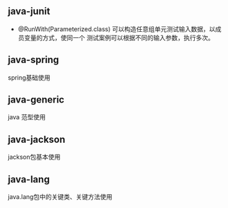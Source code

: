 ## java-junit
- @RunWith(Parameterized.class) 可以构造任意组单元测试输入数据，以成员变量的方式，使同一个
测试案例可以根据不同的输入参数，执行多次。

## java-spring
spring基础使用

## java-generic
java 范型使用

## java-jackson
jackson包基本使用

## java-lang
java.lang包中的关键类、关键方法使用
